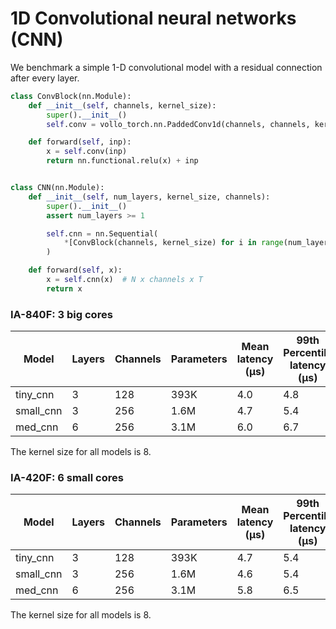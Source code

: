 # 1D Convolutional neural networks (CNN)

We benchmark a simple 1-D convolutional model with a residual connection after every layer.

```python
class ConvBlock(nn.Module):
    def __init__(self, channels, kernel_size):
        super().__init__()
        self.conv = vollo_torch.nn.PaddedConv1d(channels, channels, kernel_size)

    def forward(self, inp):
        x = self.conv(inp)
        return nn.functional.relu(x) + inp


class CNN(nn.Module):
    def __init__(self, num_layers, kernel_size, channels):
        super().__init__()
        assert num_layers >= 1

        self.cnn = nn.Sequential(
            *[ConvBlock(channels, kernel_size) for i in range(num_layers)],
        )

    def forward(self, x):
        x = self.cnn(x)  # N x channels x T
        return x
```

### IA-840F: 3 big cores

| Model     | Layers | Channels | Parameters | Mean latency (μs) | 99th Percentile latency (μs) |
| --------- | ------ | -------- | ---------- | ----------------- | ---------------------------- |
| tiny_cnn  | 3      | 128      | 393K       | 4.0               | 4.8                          |
| small_cnn | 3      | 256      | 1.6M       | 4.7               | 5.4                          |
| med_cnn   | 6      | 256      | 3.1M       | 6.0               | 6.7                          |

The kernel size for all models is 8.

### IA-420F: 6 small cores

| Model     | Layers | Channels | Parameters | Mean latency (μs) | 99th Percentile latency (μs) |
| --------- | ------ | -------- | ---------- | ----------------- | ---------------------------- |
| tiny_cnn  | 3      | 128      | 393K       | 4.7               | 5.4                          |
| small_cnn | 3      | 256      | 1.6M       | 4.6               | 5.4                          |
| med_cnn   | 6      | 256      | 3.1M       | 5.8               | 6.5                          |

The kernel size for all models is 8.
